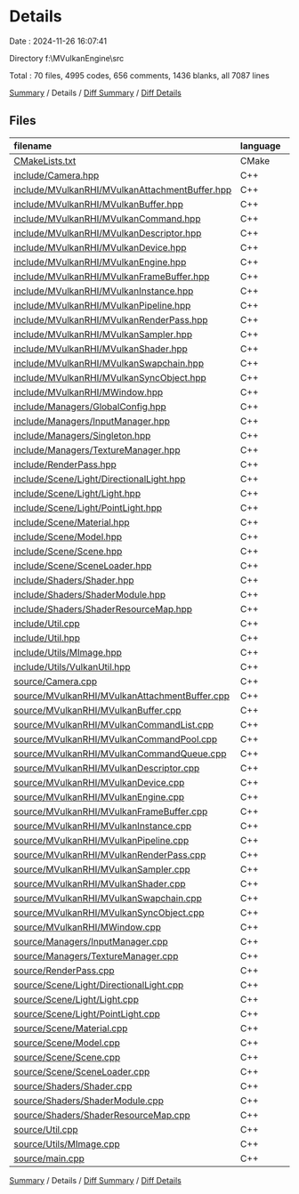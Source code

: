 # Details

Date : 2024-11-26 16:07:41

Directory f:\\MVulkanEngine\\src

Total : 70 files,  4995 codes, 656 comments, 1436 blanks, all 7087 lines

[Summary](results.md) / Details / [Diff Summary](diff.md) / [Diff Details](diff-details.md)

## Files
| filename | language | code | comment | blank | total |
| :--- | :--- | ---: | ---: | ---: | ---: |
| [CMakeLists.txt](/CMakeLists.txt) | CMake | 41 | 0 | 15 | 56 |
| [include/Camera.hpp](/include/Camera.hpp) | C++ | 74 | 1 | 26 | 101 |
| [include/MVulkanRHI/MVulkanAttachmentBuffer.hpp](/include/MVulkanRHI/MVulkanAttachmentBuffer.hpp) | C++ | 18 | 14 | 10 | 42 |
| [include/MVulkanRHI/MVulkanBuffer.hpp](/include/MVulkanRHI/MVulkanBuffer.hpp) | C++ | 157 | 40 | 39 | 236 |
| [include/MVulkanRHI/MVulkanCommand.hpp](/include/MVulkanRHI/MVulkanCommand.hpp) | C++ | 96 | 2 | 25 | 123 |
| [include/MVulkanRHI/MVulkanDescriptor.hpp](/include/MVulkanRHI/MVulkanDescriptor.hpp) | C++ | 52 | 5 | 13 | 70 |
| [include/MVulkanRHI/MVulkanDevice.hpp](/include/MVulkanRHI/MVulkanDevice.hpp) | C++ | 64 | 1 | 27 | 92 |
| [include/MVulkanRHI/MVulkanEngine.hpp](/include/MVulkanRHI/MVulkanEngine.hpp) | C++ | 158 | 8 | 42 | 208 |
| [include/MVulkanRHI/MVulkanFrameBuffer.hpp](/include/MVulkanRHI/MVulkanFrameBuffer.hpp) | C++ | 53 | 3 | 18 | 74 |
| [include/MVulkanRHI/MVulkanInstance.hpp](/include/MVulkanRHI/MVulkanInstance.hpp) | C++ | 22 | 0 | 12 | 34 |
| [include/MVulkanRHI/MVulkanPipeline.hpp](/include/MVulkanRHI/MVulkanPipeline.hpp) | C++ | 26 | 0 | 10 | 36 |
| [include/MVulkanRHI/MVulkanRenderPass.hpp](/include/MVulkanRHI/MVulkanRenderPass.hpp) | C++ | 23 | 0 | 9 | 32 |
| [include/MVulkanRHI/MVulkanSampler.hpp](/include/MVulkanRHI/MVulkanSampler.hpp) | C++ | 10 | 0 | 4 | 14 |
| [include/MVulkanRHI/MVulkanShader.hpp](/include/MVulkanRHI/MVulkanShader.hpp) | C++ | 55 | 3 | 18 | 76 |
| [include/MVulkanRHI/MVulkanSwapchain.hpp](/include/MVulkanRHI/MVulkanSwapchain.hpp) | C++ | 49 | 0 | 19 | 68 |
| [include/MVulkanRHI/MVulkanSyncObject.hpp](/include/MVulkanRHI/MVulkanSyncObject.hpp) | C++ | 23 | 0 | 8 | 31 |
| [include/MVulkanRHI/MWindow.hpp](/include/MVulkanRHI/MWindow.hpp) | C++ | 29 | 0 | 8 | 37 |
| [include/Managers/GlobalConfig.hpp](/include/Managers/GlobalConfig.hpp) | C++ | 11 | 0 | 7 | 18 |
| [include/Managers/InputManager.hpp](/include/Managers/InputManager.hpp) | C++ | 33 | 1 | 7 | 41 |
| [include/Managers/Singleton.hpp](/include/Managers/Singleton.hpp) | C++ | 22 | 2 | 4 | 28 |
| [include/Managers/TextureManager.hpp](/include/Managers/TextureManager.hpp) | C++ | 25 | 0 | 11 | 36 |
| [include/RenderPass.hpp](/include/RenderPass.hpp) | C++ | 64 | 5 | 20 | 89 |
| [include/Scene/Light/DirectionalLight.hpp](/include/Scene/Light/DirectionalLight.hpp) | C++ | 14 | 0 | 5 | 19 |
| [include/Scene/Light/Light.hpp](/include/Scene/Light/Light.hpp) | C++ | 27 | 0 | 7 | 34 |
| [include/Scene/Light/PointLight.hpp](/include/Scene/Light/PointLight.hpp) | C++ | 14 | 0 | 7 | 21 |
| [include/Scene/Material.hpp](/include/Scene/Material.hpp) | C++ | 10 | 0 | 7 | 17 |
| [include/Scene/Model.hpp](/include/Scene/Model.hpp) | C++ | 10 | 39 | 5 | 54 |
| [include/Scene/Scene.hpp](/include/Scene/Scene.hpp) | C++ | 73 | 2 | 21 | 96 |
| [include/Scene/SceneLoader.hpp](/include/Scene/SceneLoader.hpp) | C++ | 25 | 0 | 14 | 39 |
| [include/Shaders/Shader.hpp](/include/Shaders/Shader.hpp) | C++ | 22 | 3 | 7 | 32 |
| [include/Shaders/ShaderModule.hpp](/include/Shaders/ShaderModule.hpp) | C++ | 130 | 0 | 37 | 167 |
| [include/Shaders/ShaderResourceMap.hpp](/include/Shaders/ShaderResourceMap.hpp) | C++ | 8 | 0 | 7 | 15 |
| [include/Util.cpp](/include/Util.cpp) | C++ | 0 | 0 | 1 | 1 |
| [include/Util.hpp](/include/Util.hpp) | C++ | 13 | 0 | 4 | 17 |
| [include/Utils/MImage.hpp](/include/Utils/MImage.hpp) | C++ | 44 | 16 | 15 | 75 |
| [include/Utils/VulkanUtil.hpp](/include/Utils/VulkanUtil.hpp) | C++ | 168 | 15 | 38 | 221 |
| [source/Camera.cpp](/source/Camera.cpp) | C++ | 41 | 4 | 11 | 56 |
| [source/MVulkanRHI/MVulkanAttachmentBuffer.cpp](/source/MVulkanRHI/MVulkanAttachmentBuffer.cpp) | C++ | 43 | 27 | 10 | 80 |
| [source/MVulkanRHI/MVulkanBuffer.cpp](/source/MVulkanRHI/MVulkanBuffer.cpp) | C++ | 153 | 73 | 51 | 277 |
| [source/MVulkanRHI/MVulkanCommandList.cpp](/source/MVulkanRHI/MVulkanCommandList.cpp) | C++ | 199 | 18 | 44 | 261 |
| [source/MVulkanRHI/MVulkanCommandPool.cpp](/source/MVulkanRHI/MVulkanCommandPool.cpp) | C++ | 28 | 0 | 8 | 36 |
| [source/MVulkanRHI/MVulkanCommandQueue.cpp](/source/MVulkanRHI/MVulkanCommandQueue.cpp) | C++ | 20 | 0 | 7 | 27 |
| [source/MVulkanRHI/MVulkanDescriptor.cpp](/source/MVulkanRHI/MVulkanDescriptor.cpp) | C++ | 95 | 42 | 27 | 164 |
| [source/MVulkanRHI/MVulkanDevice.cpp](/source/MVulkanRHI/MVulkanDevice.cpp) | C++ | 242 | 9 | 74 | 325 |
| [source/MVulkanRHI/MVulkanEngine.cpp](/source/MVulkanRHI/MVulkanEngine.cpp) | C++ | 841 | 25 | 249 | 1,115 |
| [source/MVulkanRHI/MVulkanFrameBuffer.cpp](/source/MVulkanRHI/MVulkanFrameBuffer.cpp) | C++ | 52 | 0 | 10 | 62 |
| [source/MVulkanRHI/MVulkanInstance.cpp](/source/MVulkanRHI/MVulkanInstance.cpp) | C++ | 106 | 0 | 30 | 136 |
| [source/MVulkanRHI/MVulkanPipeline.cpp](/source/MVulkanRHI/MVulkanPipeline.cpp) | C++ | 119 | 7 | 21 | 147 |
| [source/MVulkanRHI/MVulkanRenderPass.cpp](/source/MVulkanRHI/MVulkanRenderPass.cpp) | C++ | 173 | 0 | 33 | 206 |
| [source/MVulkanRHI/MVulkanSampler.cpp](/source/MVulkanRHI/MVulkanSampler.cpp) | C++ | 27 | 1 | 8 | 36 |
| [source/MVulkanRHI/MVulkanShader.cpp](/source/MVulkanRHI/MVulkanShader.cpp) | C++ | 241 | 27 | 64 | 332 |
| [source/MVulkanRHI/MVulkanSwapchain.cpp](/source/MVulkanRHI/MVulkanSwapchain.cpp) | C++ | 145 | 1 | 36 | 182 |
| [source/MVulkanRHI/MVulkanSyncObject.cpp](/source/MVulkanRHI/MVulkanSyncObject.cpp) | C++ | 31 | 0 | 9 | 40 |
| [source/MVulkanRHI/MWindow.cpp](/source/MVulkanRHI/MWindow.cpp) | C++ | 73 | 5 | 19 | 97 |
| [source/Managers/InputManager.cpp](/source/Managers/InputManager.cpp) | C++ | 56 | 1 | 12 | 69 |
| [source/Managers/TextureManager.cpp](/source/Managers/TextureManager.cpp) | C++ | 14 | 0 | 6 | 20 |
| [source/RenderPass.cpp](/source/RenderPass.cpp) | C++ | 217 | 81 | 59 | 357 |
| [source/Scene/Light/DirectionalLight.cpp](/source/Scene/Light/DirectionalLight.cpp) | C++ | 0 | 0 | 1 | 1 |
| [source/Scene/Light/Light.cpp](/source/Scene/Light/Light.cpp) | C++ | 1 | 0 | 1 | 2 |
| [source/Scene/Light/PointLight.cpp](/source/Scene/Light/PointLight.cpp) | C++ | 0 | 0 | 1 | 1 |
| [source/Scene/Material.cpp](/source/Scene/Material.cpp) | C++ | 0 | 0 | 1 | 1 |
| [source/Scene/Model.cpp](/source/Scene/Model.cpp) | C++ | 2 | 78 | 2 | 82 |
| [source/Scene/Scene.cpp](/source/Scene/Scene.cpp) | C++ | 45 | 41 | 17 | 103 |
| [source/Scene/SceneLoader.cpp](/source/Scene/SceneLoader.cpp) | C++ | 131 | 8 | 46 | 185 |
| [source/Shaders/Shader.cpp](/source/Shaders/Shader.cpp) | C++ | 41 | 37 | 14 | 92 |
| [source/Shaders/ShaderModule.cpp](/source/Shaders/ShaderModule.cpp) | C++ | 172 | 11 | 29 | 212 |
| [source/Shaders/ShaderResourceMap.cpp](/source/Shaders/ShaderResourceMap.cpp) | C++ | 0 | 0 | 1 | 1 |
| [source/Util.cpp](/source/Util.cpp) | C++ | 12 | 0 | 3 | 15 |
| [source/Utils/MImage.cpp](/source/Utils/MImage.cpp) | C++ | 1 | 0 | 1 | 2 |
| [source/main.cpp](/source/main.cpp) | C++ | 11 | 0 | 4 | 15 |

[Summary](results.md) / Details / [Diff Summary](diff.md) / [Diff Details](diff-details.md)